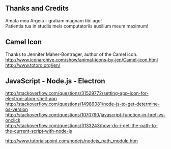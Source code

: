 Thanks and Credits
--------------------------------------------------------------------------------
Amata mea Argeia - gratiam magnam tibi ago!  
Patientia tua in studiis meis computatoriis auxilium meum maximum!  

## Camel Icon
Thanks to Jennifer Maher-Bontrager, author of the Camel icon.  
http://www.iconarchive.com/show/animal-icons-by-jen/Camel-icon.html  
http://www.totoro.org/jen/  

## JavaScript - Node.js - Electron
http://stackoverflow.com/questions/31529772/setting-app-icon-for-electron-atom-shell-app  
http://stackoverflow.com/questions/14989081/node-js-to-get-determine-os-version  
http://stackoverflow.com/questions/1070760/javascript-function-in-href-vs-onclick  
http://stackoverflow.com/questions/3133243/how-do-i-get-the-path-to-the-current-script-with-node-js  

http://www.tutorialspoint.com/nodejs/nodejs_path_module.htm  
